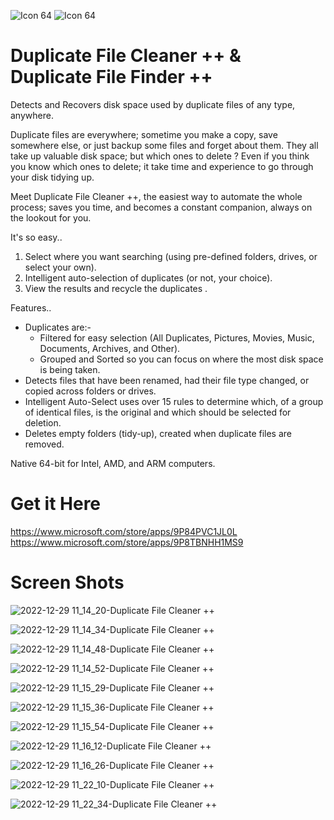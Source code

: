 ![Icon 64](https://user-images.githubusercontent.com/32410442/204256334-b4d2deb9-4292-4d42-bc4b-a532cd116fcc.png) ![Icon 64](https://user-images.githubusercontent.com/32410442/210071251-3074a3b9-f066-4c20-b02e-fed01d0ea7df.png)

# Duplicate File Cleaner ++ & Duplicate File Finder ++

Detects and Recovers disk space used by duplicate files of any type, anywhere. 

Duplicate files are everywhere; sometime you make a copy, save somewhere else, or just backup some files and forget about them. They all take up valuable disk space; but which ones to delete ? Even if you think you know which ones to delete; it take time and experience to go through your disk tidying up. 

Meet Duplicate File Cleaner ++, the easiest way to automate the whole process; saves you time, and becomes a constant companion, always on the lookout for you.

It's so easy..
1. Select where you want searching (using pre-defined folders, drives, or select your own).
2. Intelligent auto-selection of duplicates (or not, your choice).
3. View the results and recycle the duplicates .

Features..
- Duplicates are:-
  - Filtered for easy selection (All Duplicates, Pictures, Movies, Music, Documents, Archives, and Other).
  - Grouped and Sorted so you can focus on where the most disk space is being taken.
- Detects files that have been renamed, had their file type changed, or copied across folders or drives. 
- Intelligent Auto-Select uses over 15 rules to determine which, of a group of identical files, is the original and which should be selected for deletion.
- Deletes empty folders (tidy-up), created when duplicate files are removed.

Native 64-bit for Intel, AMD, and ARM computers.

# Get it Here

https://www.microsoft.com/store/apps/9P84PVC1JL0L
https://www.microsoft.com/store/apps/9P8TBNHH1MS9

# Screen Shots

![2022-12-29 11_14_20-Duplicate File Cleaner ++](https://user-images.githubusercontent.com/32410442/210071584-57d28ac6-6ef7-4ff4-94f7-d068dc49495b.png)

![2022-12-29 11_14_34-Duplicate File Cleaner ++](https://user-images.githubusercontent.com/32410442/210071588-68b6bebd-dd29-42ae-9734-24a9965e3e88.png)

![2022-12-29 11_14_48-Duplicate File Cleaner ++](https://user-images.githubusercontent.com/32410442/210071606-bccde6fb-ce78-43ca-b439-26302686c3b5.png)

![2022-12-29 11_14_52-Duplicate File Cleaner ++](https://user-images.githubusercontent.com/32410442/210071613-79b8f2df-467a-4297-9c67-51b15d7008cc.png)

![2022-12-29 11_15_29-Duplicate File Cleaner ++](https://user-images.githubusercontent.com/32410442/210071620-68c5c3e7-ac3c-404b-929c-4d471840fe16.png)

![2022-12-29 11_15_36-Duplicate File Cleaner ++](https://user-images.githubusercontent.com/32410442/210071627-e6a5bfc1-c543-474e-a7f9-3a8a8bd31c46.png)

![2022-12-29 11_15_54-Duplicate File Cleaner ++](https://user-images.githubusercontent.com/32410442/210071630-4b22bd69-2c3f-48b0-bfeb-b3d578db2c49.png)

![2022-12-29 11_16_12-Duplicate File Cleaner ++](https://user-images.githubusercontent.com/32410442/210071634-6c879a71-2edb-4dbe-9489-876aae72f27d.png)

![2022-12-29 11_16_26-Duplicate File Cleaner ++](https://user-images.githubusercontent.com/32410442/210071640-77f4d464-0eeb-4ef7-aae4-52757853e78b.png)

![2022-12-29 11_22_10-Duplicate File Cleaner ++](https://user-images.githubusercontent.com/32410442/210071647-17b230a0-d238-46d4-9434-deeab2634774.png)

![2022-12-29 11_22_34-Duplicate File Cleaner ++](https://user-images.githubusercontent.com/32410442/210071654-ba81bac4-1172-4603-b9e4-58224526754d.png)






